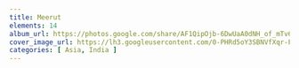 ```yaml
---
title: Meerut
elements: 14
album_url: https://photos.google.com/share/AF1QipOjb-6DwUaA0dNH_of_mTv6eaOqKX-Ar8iA7mX03OSYK0E93OCyESet2xa0h3CRHw?key=dGtFcXpoaWl3Rm5laGdkQzN4UktGUkptR0ViYU5n
cover_image_url: https://lh3.googleusercontent.com/0-PHRd5oY3SBNVfXqr-Fhif9YMyq6DxGMMPDRaWRBbJbm7ejxura6jnGzlKedFPtdL0-yCfA_cAvdboDhEm39yef7Ba5sHMMRqbRjqRkU1o-EnNfEisYXRdl6g1FYo-n9wSpHn8vK6Qx205In6_X5aQuuccX8y-7rF73VDY8sh9tVz8F9lAjNaihCYbeml_hEG2h5rct8ZWsO_RVscOq1ynF4_qZXqwigPTaLxNpL38UrhjJP0UauF9Po-MpayX21sIR0IaEdexNKGjhctuSA_QpV0KpT7bYFSmhvxIcnZqWDAGfzWnEgpFNGdNOPgvMyqx5Ze7JLE2UdIYBNl6GrpcGEtHr3YHhmhkuKFibMFeU-9ZYFBJTtajUQMDs5gceoT_uI0F_CI0B4hxBCIz-HXK7OpvKsRhgfTmtzHrdFw7QCegWuw9j_EZJtWjhXQ5Sn5szLDaDz4akJVIajAWPZVCPLMI4ZHcnlYbR-oyQia-sL9-Tmrmg_w_ZlqWtLGp3ZEKhTq-kJrB7HTx1H7-7A6nN5SYGKaFUBWGPguEKvOIqDAJe1tlDjm95EeotStRkz8UUHuoEtXhm3ZIV88RMQQ2bqeUUHX7lQXF_gIjU4HnK3yiyKXoWtGpBLZ6XTxg7z1xxypefd7WMd0da1ecs3PxWbt5WjIThOWmbJtN84o1eAWhY_VZvrQU=s195-p-k-no
categories: [ Asia, India ]
---
```

